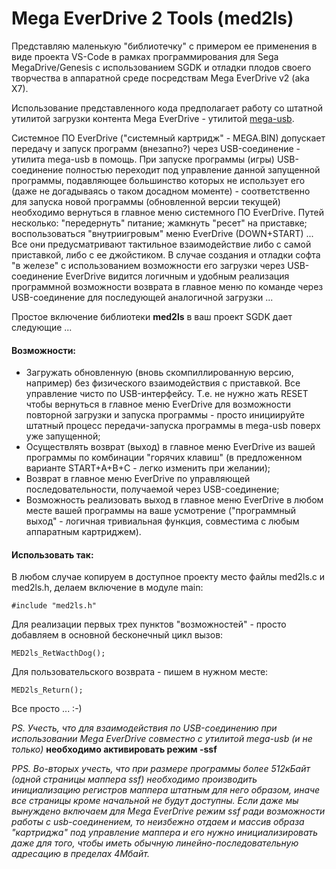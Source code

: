 # Mega EverDrive 2 Tools (med2ls)
Представляю маленькую "библиотечку" с примером ее применения в виде проекта VS-Code в рамках программирования для Sega MegaDrive/Genesis с использованием SGDK и отладки плодов своего творчества в аппаратной среде посредствам Mega EverDrive v2 (aka X7).

Использование представленного кода предполагает работу со штатной утилитой загрузки контента Mega EverDrive - утилитой  [mega-usb](https://github.com/MiGeRA/Mega-EverDrive-Uploader).

Системное ПО EverDrive ("системный картридж" - MEGA.BIN) допускает передачу и запуск программ (внезапно?) через USB-соединение - утилита mega-usb в помощь. При запуске программы (игры) USB-соединение полностью переходит под управление данной запущенной программы, подавляющее большинство которых не использует его (даже не догадываясь о таком досадном моменте) - соответственно для запуска новой программы (обновленной версии текущей) необходимо вернуться в главное меню системного ПО EverDrive. Путей несколько: "передернуть" питание; жамкнуть "ресет" на приставке; воспользоваться "внутриигровым" меню EverDrive (DOWN+START) ... Все они предусматривают тактильное взаимодействие либо с самой приставкой, либо с ее джойстиком. В случае создания и отладки софта "в железе" с использованием возможности его загрузки через USB-соединение EverDrive видится логичным и удобным реализация программной возможности возврата в главное меню по команде через USB-соединение для последующей аналогичной загрузки ...

Простое включение библиотеки **med2ls** в ваш проект SGDK дает следующие ...
#### Возможности:
+ Загружать обновленную (вновь скомпиллированную версию, например) без физического взаимодействия с приставкой. Все управление чисто по USB-интерфейсу. Т.е. не нужно жать RESET чтобы вернуться в главное меню EverDrive для возможности повторной загрузки и запуска программы - просто инициируйте штатный процесс передачи-запуска программы в mega-usb поверх уже запущенной;
+ Осуществлять возврат (выход) в главное меню EverDrive из вашей программы по комбинации "горячих клавиш" (в предложенном варианте START+A+B+C - легко изменить при желании);
+ Возврат в главное меню EverDrive по управляющей последовательности, получаемой через USB-соединение;
+ Возможность реализовать выход в главное меню EverDrive в любом месте вашей программы на ваше усмотрение ("программный выход" - логичная тривиальная функция, совместима с любым аппаратным картриджем).

#### Использовать так:
В любом случае копируем в доступное проекту место файлы med2ls.c и med2ls.h, делаем включение в модуле main:
```
#include "med2ls.h"
```

Для реализации первых трех пунктов "возможностей" - просто добавляем в основной бесконечный цикл вызов:
```
MED2ls_RetWacthDog();
```

Для пользовательского возврата - пишем в нужном месте:
```
MED2ls_Return();
```

Все просто ... :-)

*PS. Учесть, что для взаимодействия по USB-соединению при использовании Mega EverDrive совместно с утилитой mega-usb (и не только)* **необходимо активировать режим -ssf**

*PPS. Во-вторых учесть, что при размере программы более 512кБайт (одной страницы маппера ssf) необходимо производить инициализацию регистров маппера штатным для него образом, иначе все страницы кроме начальной не будут доступны. Если даже мы вынуждено включаем для Mega EverDrive режим ssf ради возможности работы с usb-соединением, то неизбежно отдаем и массив образа "картриджа" под управление маппера и его нужно инициализировать даже для того, чтобы иметь обычную линейно-последовательную адресацию в пределах 4Мбайт.*
